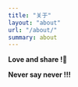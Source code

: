 ```yaml
---
title: "关于"
layout: "about"
url: "/about/"
summary: about
---
```



**Love and share !🗽**         

**Never say never !!!**
